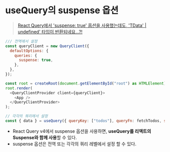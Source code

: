 # useQuery의 suspense 옵션
> [React Query에서 'suspense: true' 옵션을 사용했는데도, 'TData' | undefined' 타입이 반환되네요...?!](https://velog.io/@wusi-hub/React-Query%EC%97%90%EC%84%9C-suspense-true-%EC%98%B5%EC%85%98%EC%9D%84-%EC%82%AC%EC%9A%A9%ED%96%88%EB%8A%94%EB%8D%B0%EB%8F%84-TData-undefined-%ED%83%80%EC%9E%85%EC%9D%B4-%EB%B0%98%ED%99%98%EB%90%98%EB%84%A4%EC%9A%94)
```javascript
/// 전역에서 설정
const queryClient = new QueryClient({
  defaultOptions: {
    queries: {
      suspense: true,
    },
  },
});

const root = createRoot(document.getElementById("root") as HTMLElement);
root.render(
  <QueryClientProvider client={queryClient}>
    <App />
  </QueryClientProvider>
);

// 각각의 쿼리에서 설정
const { data } = useQuery({ queryKey: ["todos"], queryFn: fetchTodos, suspense: true });
```
- React Query v4에서 suspense 옵션을 사용하면, **useQuery를 리액트의 Suspense와 함께 사용**할 수 있다.
- suspense 옵션은 전역 또는 각각의 쿼리 레벨에서 설정 할 수 있다.
